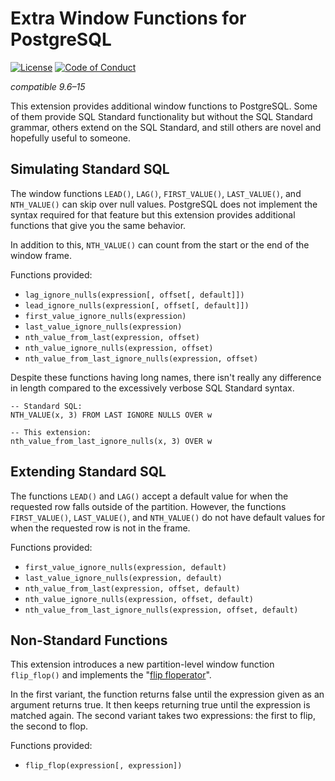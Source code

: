 # Extra Window Functions for PostgreSQL

[![License](https://img.shields.io/badge/license-PostgreSQL-blue)](https://www.postgresql.org/about/licence/)
[![Code of Conduct](https://img.shields.io/badge/code%20of%20conduct-PostgreSQL-blueviolet)](https://www.postgresql.org/about/policies/coc/)

*compatible 9.6–15*

This extension provides additional window functions to PostgreSQL.  Some of
them provide SQL Standard functionality but without the SQL Standard grammar,
others extend on the SQL Standard, and still others are novel and hopefully
useful to someone.

## Simulating Standard SQL

The window functions `LEAD()`, `LAG()`, `FIRST_VALUE()`, `LAST_VALUE()`, and
`NTH_VALUE()` can skip over null values.  PostgreSQL does not implement the
syntax required for that feature but this extension provides additional
functions that give you the same behavior.

In addition to this, `NTH_VALUE()` can count from the start or the end of the
window frame.

Functions provided:

- `lag_ignore_nulls(expression[, offset[, default]])`
- `lead_ignore_nulls(expression[, offset[, default]])`
- `first_value_ignore_nulls(expression)`
- `last_value_ignore_nulls(expression)`
- `nth_value_from_last(expression, offset)`
- `nth_value_ignore_nulls(expression, offset)`
- `nth_value_from_last_ignore_nulls(expression, offset)`

Despite these functions having long names, there isn't really any difference in
length compared to the excessively verbose SQL Standard syntax.

```
-- Standard SQL:
NTH_VALUE(x, 3) FROM LAST IGNORE NULLS OVER w

-- This extension:
nth_value_from_last_ignore_nulls(x, 3) OVER w
```

## Extending Standard SQL

The functions `LEAD()` and `LAG()` accept a default value for when the
requested row falls outside of the partition.  However, the functions
`FIRST_VALUE()`, `LAST_VALUE()`, and `NTH_VALUE()` do not have default values
for when the requested row is not in the frame.

Functions provided:

- `first_value_ignore_nulls(expression, default)`
- `last_value_ignore_nulls(expression, default)`
- `nth_value_from_last(expression, offset, default)`
- `nth_value_ignore_nulls(expression, offset, default)`
- `nth_value_from_last_ignore_nulls(expression, offset, default)`

## Non-Standard Functions

This extension introduces a new partition-level window function `flip_flop()`
and implements the
"[flip floperator](https://en.wikipedia.org/wiki/Flip-flop_(programming))".

In the first variant, the function returns false until the expression given as
an argument returns true.  It then keeps returning true until the expression is
matched again.  The second variant takes two expressions: the first to flip,
the second to flop.

Functions provided:

- `flip_flop(expression[, expression])`

